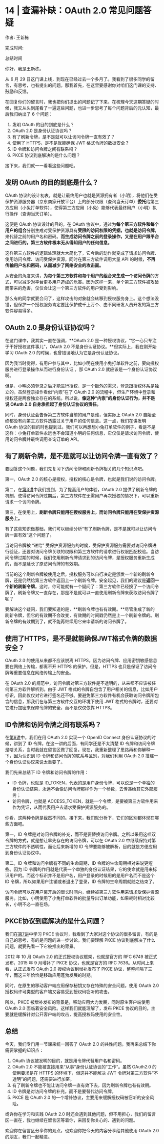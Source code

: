# 14 \| 查漏补缺：OAuth 2.0 常见问题答疑

作者: 王新栋

完成时间:

总结时间

<audio><source src="https://static001.geekbang.org/resource/audio/cf/22/cfc6b34c14835af468d61eed201d5a22.mp3" type="audio/mpeg"></audio>

你好，我是王新栋。

从 6 月 29 日这门课上线，到现在已经过去一个多月了。我看到了很多同学的留言，有思考，也有提出的问题。那我首先，在这里要感谢你对咱们这门课的支持、鼓励和反馈。

在回复你们的留言时，我也把你们提出的问题记了下来。在梳理今天这期答疑的时候，我又从头到尾看了一遍这些问题，也进一步思考了每个问题背后的元认知，最后我归纳出了 6 个问题：

1. 发明 OAuth 的目的到底是什么？
2. OAuth 2.0 是身份认证协议吗？
3. 有了刷新令牌，是不是就可以让访问令牌一直有效了？
4. 使用了 HTTPS，是不是就能确保 JWT 格式令牌的数据安全？
5. ID 令牌和访问令牌之间有联系吗？
6. PKCE 协议到底解决的是什么问题？

<!-- -->

接下来，我们就一一看看这些问题吧。

## 发明 OAuth 的目的到底是什么？

OAuth 协议的设计初衷，就是让最终用户也就是资源拥有者（小明），将他们在受保护资源服务器（京东商家开放平台）上的部分权限（查询当天订单）**委托**给第三方应用（小兔打单软件），使得第三方应用（小兔）能够代表最终用户（小明）执行操作（查询当天订单）。

这便是 OAuth 协议设计的目的。在 OAuth 协议中，通过为**每个第三方软件和每个用户的组合**分别生成对受保护资源具有**受限的访问权限的凭据，也就是访问令牌**，来代替之前的用户名和密码。**而生成访问令牌之前的登录操作，又是在用户跟平台之间进行的，第三方软件根本无从得知用户的任何信息。**

<!-- [[[read_end]]] -->

这样第三方软件的逻辑处理就大大简化了，它今后的动作就变成了请求访问令牌、使用访问令牌、访问受保护资源，同时在第三方软件调用大量 API 的时候，**不再传输用户名和密码，从而减少了网络安全的攻击面。**

从安全的角度来讲，**为每个第三方软件和每个用户的组合来生成一个访问令牌**的方式，可以减少对平台更多用户造成的危害。因为这样一来，单个第三方软件被攻破而带来的危害，仅仅会让这一个第三方软件的用户受到影响。

那么有的同学就要会问了，这样攻击的对象就会转移到授权服务身上。这个想法没错，但保护一个授权服务肯定要比保护成千上万个、由不同研发人员开发的第三方软件容易得多。

## OAuth 2.0 是身份认证协议吗？

在这门课中，我其实一直在强调，**OAuth 2.0 是一种授权协议，“它一心只专注于干好授权这件事儿”，OAuth 2.0 不是身份认证协议。**但实际上，我在刚开始学习 OAuth 2.0 的时候，也曾错误地认为它是身份认证协议。

因为我当时觉得，有用户参与其中，比如小明在使用小兔打单软件之前，要向授权服务进行登录操作从而进行身份认证 ，那 OAuth 2.0 就应该是一个身份认证协议啊。

但是，小明必须登录之后才能进行授权，是一个额外的需求，登录跟授权体系是独立的。虽然登录操作看似“内嵌”在了 OAuth 2.0 的流程中，但生产环境中登录和授权还是两套独立存在的系统。所以说，**像这种“内嵌”的身份认证行为，并不是说 OAuth 2.0 自身承担起了身份认证协议的责任。**

同时，身份认证会告诉第三方软件当前的用户是谁，但实际上 OAuth 2.0 自始至终都没有向第三方软件透露过关于用户的任何信息。这一点，我们在讲发明 OAuth 协议的目的时也提到过。我们可以再想想小兔打单软件的例子，看是不是这样：小兔打单软件永远也不会知道小明的任何信息，它仅仅是请求访问令牌，使用访问令牌并最终调用查询订单的 API。

## 有了刷新令牌，是不是就可以让访问令牌一直有效了？

要回答这个问题，我们先复习下访问令牌和刷新令牌相关的几个知识点吧。

第一，OAuth 2.0 的核心是授权，授权的核心是令牌，也就是我们说的访问令牌。

第二，在[第3讲](<https://time.geekbang.org/column/article/257101>)中我们提到，为了提高用户的体验，OAuth 2.0 提供了刷新令牌的机制，使得访问令牌过期后，第三方软件在无需用户再次授权的情况下，可以重新请求一个访问令牌。

第三，在使用上，**刷新令牌只能用在授权服务上，而访问令牌只能用在受保护资源服务上。**

有了这些知识做基础，我们可以继续分析“有了刷新令牌，是不是就可以让访问令牌一直有效”这个问题了。

当访问令牌被 “递给” 受保护资源服务的时候，受保护资源服务需要对访问令牌进行验证，还要对访问令牌关联的权限和第三方软件的请求进行权限匹配校验。当访问令牌过期的时候，我们使用刷新令牌请求到的访问令牌，是授权服务重新生成的，而不是延长了原访问令牌的有效期。

当前的这个刷新令牌被使用之后，授权服务可以自行决定是颁发一个新的刷新令牌，还是仍然给第三方软件返回上一个刷新令牌。安全起见，我们的建议是**返回一个新的刷新令牌**。这时，你可能就有一个疑问了：第三方软件已经换了一个访问令牌了，刷新令牌又一直存在，那是不是就可以一直使用刷新令牌来获取访问令牌了呢？

要解决这个疑问，我们要知道的是，**刷新令牌也有有效期。**尽管生成了新的刷新令牌，但它的有效期不会改变，有效期的时间戳仍然是上一个刷新令牌的。刷新令牌的有效期到了，就不能再继续用它来申请新的访问令牌了。

## 使用了HTTPS，是不是就能确保JWT格式令牌的数据安全？

OAuth 2.0 的使用从来都不应该脱离 HTTPS。因为访问令牌、应用密钥敏感信息要在网络上传输，都离不开 HTTPS 的保护。但是，HTTPS 也只是保证了访问令牌等重要信息在网络传输上的安全。

在 OAuth 2.0 的规范中，访问令牌对第三方软件是不透明的，从来都不应该被任何第三方软件解析到。由于 JWT 格式的令牌自包含了用户相关的信息，比如用户标识，因此仅仅对它进行签名还不够。要避免第三方软件有机会获取访问令牌所包含的信息，那我们在与第三方软件交互的环境下使用 JWT 格式的令牌时，还要对它进行加密来保障令牌的安全，而不是仅仅依靠 HTTPS。

## ID令牌和访问令牌之间有联系吗？

在[第9讲](<https://time.geekbang.org/column/article/262672>)中，我们在用 OAuth 2.0 实现一个 OpenID Connect 身份认证协议的时候，讲到了 ID 令牌。在这一讲的后面，有同学还是不太清楚 ID 令牌和访问令牌是啥关系，当时我就在留言区做了回复。现在，我重新整理了思路再和你解释一下，因为认识到 ID 令牌和访问令牌的联系与区别，对我们利用 OAuth 2.0 搭建一个身份认证协议来说太重要了。

我们先来总结下 ID 令牌和访问令牌的作用：

- ID 令牌，也就是 ID\_TOKEN，代表的是用户身份令牌，可以说是一个单独的身份认证结果，永远不会像访问令牌那样作为一个参数，去传递给其它外部服务；
- 访问令牌，也就是 ACCESS\_TOKEN，就是一个令牌，是要被第三方软件用来作为凭证，从而代表用户去请求受保护资源服务的。

<!-- -->

你看，这两种令牌是截然不同的。接下来，我们就分析下，它们的区别都体现在哪些方面吧。

第一，ID 令牌是对访问令牌的补充，而不是要替换访问令牌。之所以采用这样双令牌的方式，就是想让早先存在的访问令牌，可以在 OAuth 2.0 中继续保持对第三方软件的不透明性，而让后来新增的 ID 令牌要能够被解析，目的就是方便应用到身份认证协议中。

第二，ID 令牌和访问令牌有不同的生命周期，ID 令牌的生命周期相对来说更短些。因为 ID 令牌的作用就是代表一个单独的身份认证结果，它的使命就是用来标识用户的。而这个标识并不是用户名，用户登录的时候用的是用户名而不是这个 ID 令牌，所以如果用户注销或者退出了登录，ID 令牌的生命周期就随之结束了。

访问令牌可以在用户离开后的很长时间内，继续被第三方软件用来请求受保护资源服务。比如，小明使用了小兔打单软件的批量导出订单功能，如果耗时相对比较长，小明不必一直在场。

## PKCE协议到底解决的是什么问题？

我们在[第7讲](<https://time.geekbang.org/column/article/260670>)中学习 PKCE 协议时，我看到了大家对这个协议的很多留言，有的是自己的思考，有的是问题的进一步讨论。我们要理解 PKCE 协议到底解决了什么问题，就要先看一下它被推出的背景。

2012 年 10 月 OAuth 2.0 的正式授权协议框架，也就是官方的 RFC 6749 被正式发布，2015 年 9 月增补了 PKCE 协议，也就是官方的 RFC 7636。从时间上来看，从正式发布 OAuth 2.0 授权协议到增补发布了 PKCE 协议，整整间隔了三年，而这三年恰恰是移动应用蓬勃发展的时期。

同时，在原生的移动客户端应用保存秘钥又存在特殊的安全问题，使用 OAuth 2.0 授权码许可类型的客户端又容易受到授权码窃听的攻击。

所以，PKCE 被增补发布的背景是，移动应用大力发展，同时原生客户端使用 OAuth 2.0 面临着安全风险。这样我们就能理解了，发布 PKCE 协议的目的，主要就是缓解针对公开客户端的攻击，提高授权码使用的安全性。

## 总结

今天，我们专门用一节课来统一回答了 OAuth 2.0 的共性问题。我再来总结下你需要掌握的知识点：

1. OAuth 协议被发明的目的，就是用令牌代替用户名和密码。
2. OAuth 2.0 不能被直接用来“从事”身份认证协议的“工作”。虽然 OAuth2.0 的使用要求是在 HTTPS 的环境下，但这并不能解决 JWT 令牌对第三方软件“不透明”的问题，还需要进行加密。
3. 有了刷新令牌也不能让访问令牌一直有效下去，因为刷新令牌也有有效期。
4. ID 令牌是对访问令牌的补充，而不是要替代访问令牌。
5. PKCE 是 OAuth 2.0 的一个增补协议，主要用来缓解授权码被窃听的安全风险。

<!-- -->

或许你在学习和实践 OAuth 2.0 时还会遇到其他问题，但不用担心，我们的留言区一直在，我也继续在留言区等着你，来回复你关心的、遇到的问题。

欢迎你在留言区分享你的观点，也欢迎你把今天的内容分享给其他使用 OAuth 2.0 的朋友，我们一起精进。

